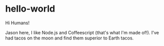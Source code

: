 # hello-world

Hi Humans!

Jason here, I like Node.js and Coffeescript (that's what I'm made of!).
I've had tacos on the moon and find them superior to Earth tacos.
